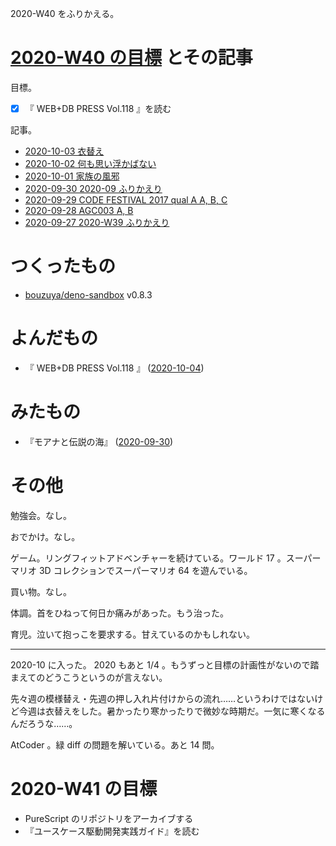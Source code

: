 2020-W40 をふりかえる。

# [2020-W40 の目標][2020-09-27] とその記事

目標。

- [x] 『 WEB+DB PRESS Vol.118 』を読む

記事。

- [2020-10-03 衣替え][2020-10-03]
- [2020-10-02 何も思い浮かばない][2020-10-02]
- [2020-10-01 家族の風邪][2020-10-01]
- [2020-09-30 2020-09 ふりかえり][2020-09-30]
- [2020-09-29 CODE FESTIVAL 2017 qual A A, B, C][2020-09-29]
- [2020-09-28 AGC003 A, B][2020-09-28]
- [2020-09-27 2020-W39 ふりかえり][2020-09-27]

# つくったもの

- [bouzuya/deno-sandbox][] v0.8.3

# よんだもの

- 『 WEB+DB PRESS Vol.118 』 ([2020-10-04][])

# みたもの

- 『モアナと伝説の海』 ([2020-09-30][])

# その他

勉強会。なし。

おでかけ。なし。

ゲーム。リングフィットアドベンチャーを続けている。ワールド 17 。スーパーマリオ 3D コレクションでスーパーマリオ 64 を遊んでいる。

買い物。なし。

体調。首をひねって何日か痛みがあった。もう治った。

育児。泣いて抱っこを要求する。甘えているのかもしれない。

---

2020-10 に入った。 2020 もあと 1/4 。もうずっと目標の計画性がないので踏まえてのどうこうというのが言えない。

先々週の模様替え・先週の押し入れ片付けからの流れ……というわけではないけど今週は衣替えをした。暑かったり寒かったりで微妙な時期だ。一気に寒くなるんだろうな……。

AtCoder 。緑 diff の問題を解いている。あと 14 問。

# 2020-W41 の目標

- PureScript のリポジトリをアーカイブする
- 『ユースケース駆動開発実践ガイド』を読む

[2020-09-27]: https://blog.bouzuya.net/2020/09/27/
[2020-09-28]: https://blog.bouzuya.net/2020/09/28/
[2020-09-29]: https://blog.bouzuya.net/2020/09/29/
[2020-09-30]: https://blog.bouzuya.net/2020/09/30/
[2020-10-01]: https://blog.bouzuya.net/2020/10/01/
[2020-10-02]: https://blog.bouzuya.net/2020/10/02/
[2020-10-03]: https://blog.bouzuya.net/2020/10/03/
[2020-10-04]: https://blog.bouzuya.net/2020/10/04/
[bouzuya/deno-sandbox]: https://github.com/bouzuya/deno-sandbox
